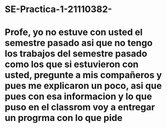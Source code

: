 # SE-Practica-1-21110382-
# Profe, yo no estuve con usted el semestre pasado asi que no tengo los trabajos del semestre pasado como los que si estuvieron con usted, pregunte a mis compañeros y pues me explicaron un poco, asi que pues con esa informacion y lo que puso en el classrom voy a entregar un progrma con lo que pide 
